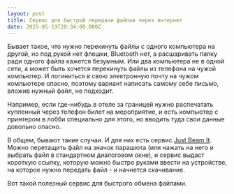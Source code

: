 ```yaml
---
layout: post
title: Сервис для быстрой передачи файлов через интернет
date: 2025-05-19T20:34:00.000Z
---
```

Бывает такое, что нужно перекинуть файлы с одного компьютера на другой, но под рукой нет флешки, Bluetooth нет, а расшаривать папку ради одного файла кажется безумным. Или два компьютера не в одной сети, а может быть хочется перекинуть файлы из телефона на чужой компьютер. И логиниться в свою электронную почту на чужом компьютере опасно, поэтому вариант написать самому себе письмо, вложив нужный файл, не подходит. 

Например, если где-нибудь в отеле за границей нужно распечатать купленный через телефон билет на мероприятие, и есть компьютер с принтером в лобби специально для этого, но вводить туда свои данные довольно опасно. 

В общем, бывают такие случаи. И для них есть сервис [Just Beam It](https://justbeamit.com/). Можно перетащить файл на значок парашюта (или нажать на него и выбрать файл в стандартном диалоговом окне), и сервис выдаст короткую ссылку, которую можно быстро руками ввести на устройстве, на которое нужно передать файл - и начнется скачивание.

Вот такой полезный сервис для быстрого обмена файлами.
